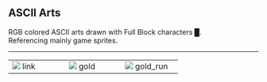 ## ASCII Arts

RGB colored ASCII arts drawn with Full Block characters █.   
Referencing mainly game sprites.

---
<table>
  <tr>
    <td width="30%">
      <img src="https://user-images.githubusercontent.com/61376940/164205639-79cea77a-0fb8-4c97-a69f-e3ce910cf588.png">
      link
    </td>
    <td width="30%">
      <img src="https://user-images.githubusercontent.com/61376940/164205780-44cbb737-a70b-468a-9946-7db2ddcca4bd.png">
      gold
    </td>
    <td width="30%">
      <img src="https://user-images.githubusercontent.com/61376940/164230354-4e4bd6d8-0411-4d1b-87b4-f950388095c0.png">
      gold_run
    </td>
  </tr>
</table>
